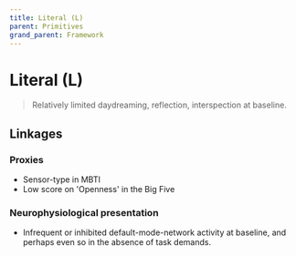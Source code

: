 ```yaml
---
title: Literal (L)
parent: Primitives
grand_parent: Framework
---
```


# Literal (L)

>Relatively limited daydreaming, reflection, interspection at baseline.

## Linkages

### Proxies

* Sensor-type in MBTI
* Low score on 'Openness' in the Big Five

### Neurophysiological presentation

* Infrequent or inhibited default-mode-network activity at baseline, and perhaps even so in the absence of task demands.

